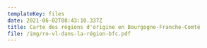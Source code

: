 ```yaml
---
templateKey: files
date: 2021-06-02T08:43:10.337Z
title: Carte des régions d'origine en Bourgogne-Franche-Comté
file: /img/ro-vl-dans-la-région-bfc.pdf
---
```

